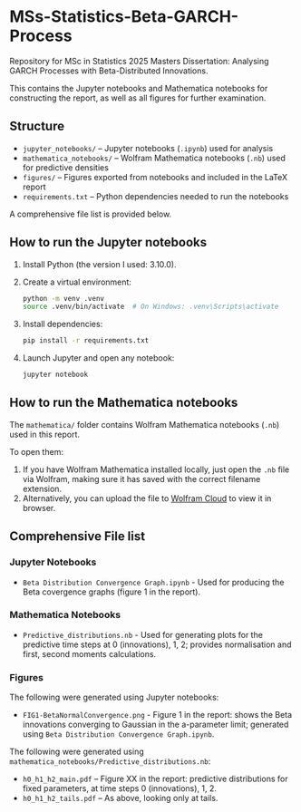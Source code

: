 # MSs-Statistics-Beta-GARCH-Process
Repository for MSc in Statistics 2025 Masters Dissertation: Analysing GARCH Processes with Beta-Distributed Innovations.

This contains the Jupyter notebooks and Mathematica notebooks for constructing the report, as well as all figures for further examination.

## Structure
- `jupyter_notebooks/` – Jupyter notebooks (`.ipynb`) used for analysis
- `mathematica_notebooks/` – Wolfram Mathematica notebooks (`.nb`) used for predictive densities
- `figures/` – Figures exported from notebooks and included in the LaTeX report
- `requirements.txt` – Python dependencies needed to run the notebooks

A comprehensive file list is provided below.

## How to run the Jupyter notebooks
1. Install Python (the version I used: 3.10.0).

2. Create a virtual environment:

   ```bash
   python -m venv .venv
   source .venv/bin/activate  # On Windows: .venv\Scripts\activate
   ```

3. Install dependencies:

   ```bash
   pip install -r requirements.txt
   ```

4. Launch Jupyter and open any notebook:

   ```bash
   jupyter notebook
   ```
   
## How to run the Mathematica notebooks

The `mathematica/` folder contains Wolfram Mathematica notebooks (`.nb`) used in this report.  

To open them:

1. If you have Wolfram Mathematica installed locally, just open the `.nb` file via Wolfram, making sure it has saved with the correct filename extension.  
2. Alternatively, you can upload the file to [Wolfram Cloud](https://www.wolframcloud.com/) to view it in browser.

## Comprehensive File list

### Jupyter Notebooks

- `Beta Distribution Convergence Graph.ipynb` - Used for producing the Beta covergence graphs (figure 1 in the report).

### Mathematica Notebooks

- `Predictive_distributions.nb` - Used for generating plots for the predictive time steps at 0 (innovations), 1, 2; provides normalisation and first, second moments calculations.

### Figures

The following were generated using Jupyter notebooks:

- `FIG1-BetaNormalConvergence.png` - Figure 1 in the report: shows the Beta innovations converging to Gaussian in the a-parameter limit; generated using `Beta Distribution Convergence Graph.ipynb`.

The following were generated using `mathematica_notebooks/Predictive_distributions.nb`:

- `h0_h1_h2_main.pdf` – Figure XX in the report: predictive distributions for fixed parameters, at time steps 0 (innovations), 1, 2.
- `h0_h1_h2_tails.pdf` – As above, looking only at tails.





